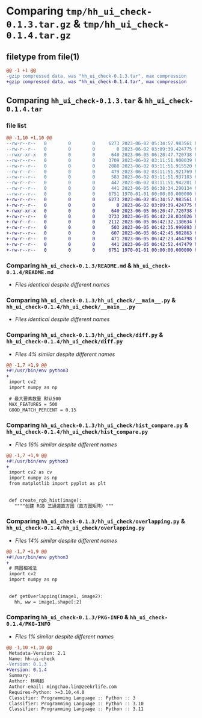 # Comparing `tmp/hh_ui_check-0.1.3.tar.gz` & `tmp/hh_ui_check-0.1.4.tar.gz`

## filetype from file(1)

```diff
@@ -1 +1 @@
-gzip compressed data, was "hh_ui_check-0.1.3.tar", max compression
+gzip compressed data, was "hh_ui_check-0.1.4.tar", max compression
```

## Comparing `hh_ui_check-0.1.3.tar` & `hh_ui_check-0.1.4.tar`

### file list

```diff
@@ -1,10 +1,10 @@
--rw-r--r--   0        0        0     6273 2023-06-02 05:34:57.983561 hh_ui_check-0.1.3/README.md
--rw-r--r--   0        0        0        0 2023-06-02 03:09:39.424775 hh_ui_check-0.1.3/hh_ui_check/__init__.py
--rwxr-xr-x   0        0        0      640 2023-06-05 06:20:47.720738 hh_ui_check-0.1.3/hh_ui_check/__main__.py
--rw-r--r--   0        0        0     3709 2023-06-02 03:11:51.900039 hh_ui_check-0.1.3/hh_ui_check/diff.py
--rw-r--r--   0        0        0     2088 2023-06-02 03:11:51.915520 hh_ui_check-0.1.3/hh_ui_check/hist_compare.py
--rw-r--r--   0        0        0      479 2023-06-02 03:11:51.921769 hh_ui_check-0.1.3/hh_ui_check/horizen.py
--rw-r--r--   0        0        0      583 2023-06-02 03:11:51.937183 hh_ui_check-0.1.3/hh_ui_check/overlapping.py
--rw-r--r--   0        0        0      447 2023-06-02 03:11:51.942201 hh_ui_check-0.1.3/hh_ui_check/substract.py
--rw-r--r--   0        0        0      441 2023-06-05 06:38:34.290134 hh_ui_check-0.1.3/pyproject.toml
--rw-r--r--   0        0        0     6751 1970-01-01 00:00:00.000000 hh_ui_check-0.1.3/PKG-INFO
+-rw-r--r--   0        0        0     6273 2023-06-02 05:34:57.983561 hh_ui_check-0.1.4/README.md
+-rw-r--r--   0        0        0        0 2023-06-02 03:09:39.424775 hh_ui_check-0.1.4/hh_ui_check/__init__.py
+-rwxr-xr-x   0        0        0      640 2023-06-05 06:20:47.720738 hh_ui_check-0.1.4/hh_ui_check/__main__.py
+-rw-r--r--   0        0        0     3733 2023-06-05 06:42:28.034026 hh_ui_check-0.1.4/hh_ui_check/diff.py
+-rw-r--r--   0        0        0     2112 2023-06-05 06:42:32.130634 hh_ui_check-0.1.4/hh_ui_check/hist_compare.py
+-rw-r--r--   0        0        0      503 2023-06-05 06:42:35.999893 hh_ui_check-0.1.4/hh_ui_check/horizen.py
+-rw-r--r--   0        0        0      607 2023-06-05 06:42:45.982863 hh_ui_check-0.1.4/hh_ui_check/overlapping.py
+-rw-r--r--   0        0        0      471 2023-06-05 06:42:23.464798 hh_ui_check-0.1.4/hh_ui_check/substract.py
+-rw-r--r--   0        0        0      441 2023-06-05 06:42:52.447479 hh_ui_check-0.1.4/pyproject.toml
+-rw-r--r--   0        0        0     6751 1970-01-01 00:00:00.000000 hh_ui_check-0.1.4/PKG-INFO
```

### Comparing `hh_ui_check-0.1.3/README.md` & `hh_ui_check-0.1.4/README.md`

 * *Files identical despite different names*

### Comparing `hh_ui_check-0.1.3/hh_ui_check/__main__.py` & `hh_ui_check-0.1.4/hh_ui_check/__main__.py`

 * *Files identical despite different names*

### Comparing `hh_ui_check-0.1.3/hh_ui_check/diff.py` & `hh_ui_check-0.1.4/hh_ui_check/diff.py`

 * *Files 4% similar despite different names*

```diff
@@ -1,7 +1,9 @@
+#!/usr/bin/env python3
+
 import cv2
 import numpy as np
 
 # 最大要素数量 默认500
 MAX_FEATURES = 500
 GOOD_MATCH_PERCENT = 0.15
```

### Comparing `hh_ui_check-0.1.3/hh_ui_check/hist_compare.py` & `hh_ui_check-0.1.4/hh_ui_check/hist_compare.py`

 * *Files 16% similar despite different names*

```diff
@@ -1,7 +1,9 @@
+#!/usr/bin/env python3
+
 import cv2 as cv
 import numpy as np
 from matplotlib import pyplot as plt
 
 
 def create_rgb_hist(image):
   """"创建 RGB 三通道直方图（直方图矩阵）"""
```

### Comparing `hh_ui_check-0.1.3/hh_ui_check/overlapping.py` & `hh_ui_check-0.1.4/hh_ui_check/overlapping.py`

 * *Files 14% similar despite different names*

```diff
@@ -1,7 +1,9 @@
+#!/usr/bin/env python3
+
 # 两图相减法
 import cv2
 import numpy as np
 
 
 def getOverlapping(image1, image2):
   hh, ww = image1.shape[:2]
```

### Comparing `hh_ui_check-0.1.3/PKG-INFO` & `hh_ui_check-0.1.4/PKG-INFO`

 * *Files 1% similar despite different names*

```diff
@@ -1,10 +1,10 @@
 Metadata-Version: 2.1
 Name: hh-ui-check
-Version: 0.1.3
+Version: 0.1.4
 Summary: 
 Author: 林明超
 Author-email: mingchao.lin@zeekrlife.com
 Requires-Python: >=3.10,<4.0
 Classifier: Programming Language :: Python :: 3
 Classifier: Programming Language :: Python :: 3.10
 Classifier: Programming Language :: Python :: 3.11
```


